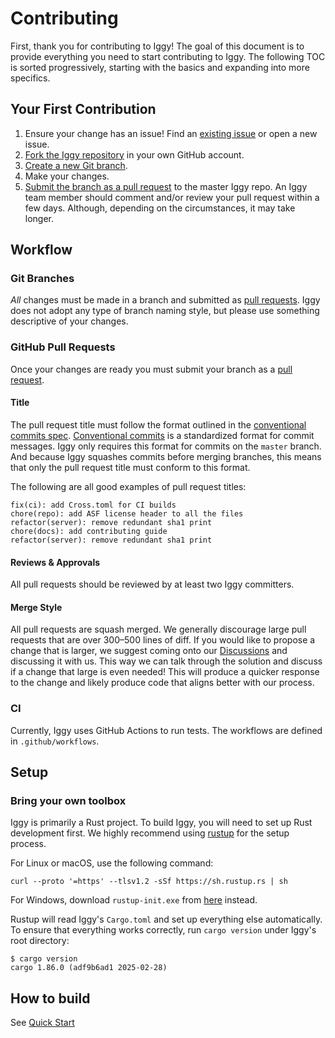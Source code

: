 # Contributing

First, thank you for contributing to Iggy! The goal of this document is to provide everything you need to start contributing to Iggy. The following TOC is sorted progressively, starting with the basics and expanding into more specifics.

## Your First Contribution

1. Ensure your change has an issue! Find an [existing issue](https://github.com/apache/iggy/issues) or open a new issue.
2. [Fork the Iggy repository](https://github.com/apache/Iggy/fork) in your own GitHub account.
3. [Create a new Git branch](https://help.github.com/en/github/collaborating-with-issues-and-pull-requests/creating-and-deleting-branches-within-your-repository).
4. Make your changes.
5. [Submit the branch as a pull request](https://help.github.com/en/github/collaborating-with-issues-and-pull-requests/creating-a-pull-request-from-a-fork) to the master Iggy repo. An Iggy team member should comment and/or review your pull request within a few days. Although, depending on the circumstances, it may take longer.

## Workflow

### Git Branches

*All* changes must be made in a branch and submitted as [pull requests](#github-pull-requests). Iggy does not adopt any type of branch naming style, but please use something descriptive of your changes.

### GitHub Pull Requests

Once your changes are ready you must submit your branch as a [pull request](https://github.com/apache/Iggy/pulls).

#### Title

The pull request title must follow the format outlined in the [conventional commits spec](https://www.conventionalcommits.org). [Conventional commits](https://www.conventionalcommits.org) is a standardized format for commit messages. Iggy only requires this format for commits on the `master` branch. And because Iggy squashes commits before merging branches, this means that only the pull request title must conform to this format.

The following are all good examples of pull request titles:

```text
fix(ci): add Cross.toml for CI builds
chore(repo): add ASF license header to all the files
refactor(server): remove redundant sha1 print
chore(docs): add contributing guide
refactor(server): remove redundant sha1 print
```

#### Reviews & Approvals

All pull requests should be reviewed by at least two Iggy committers.

#### Merge Style

All pull requests are squash merged.
We generally discourage large pull requests that are over 300–500 lines of diff.
If you would like to propose a change that is larger, we suggest
coming onto our [Discussions](https://github.com/apache/Iggy/discussions) and discussing it with us.
This way we can talk through the solution and discuss if a change that large is even needed!
This will produce a quicker response to the change and likely produce code that aligns better with our process.

### CI

Currently, Iggy uses GitHub Actions to run tests. The workflows are defined in `.github/workflows`.

## Setup

### Bring your own toolbox

Iggy is primarily a Rust project. To build Iggy, you will need to set up Rust development first. We highly recommend using [rustup](https://rustup.rs/) for the setup process.

For Linux or macOS, use the following command:

```shell
curl --proto '=https' --tlsv1.2 -sSf https://sh.rustup.rs | sh
```

For Windows, download `rustup-init.exe` from [here](https://win.rustup.rs/x86_64) instead.

Rustup will read Iggy's `Cargo.toml` and set up everything else automatically. To ensure that everything works correctly, run `cargo version` under Iggy's root directory:

```shell
$ cargo version
cargo 1.86.0 (adf9b6ad1 2025-02-28)
```

## How to build

See [Quick Start](https://github.com/apache/iggy?tab=readme-ov-file#quick-start)